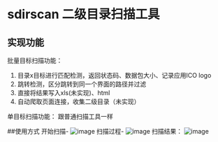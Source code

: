 # sdirscan 二级目录扫描工具
## 实现功能
批量目标扫描功能：
1. 目录x目标进行匹配检测，返回状态码、数据包大小、记录应用ICO logo
2. 跳转检测，区分跳转到同一个界面的路径并过滤
3. 直接将结果写入xls(未实现)、html
4. 自动爬取页面连接，收集二级目录（未实现）

单目标扫描功能：
跟普通扫描工具一样


##使用方式
开始扫描-
![image](https://user-images.githubusercontent.com/24539434/134306159-cb80a3f5-7375-417c-a64c-f1ea0c878522.png)
扫描过程-
![image](https://user-images.githubusercontent.com/24539434/134306948-a34d78e0-155d-411c-8bc9-0ad28de25aa6.png)
扫描结果：
![image](https://user-images.githubusercontent.com/24539434/134306598-77d735e4-769b-43a7-85f3-13dfb314bf6e.png)

